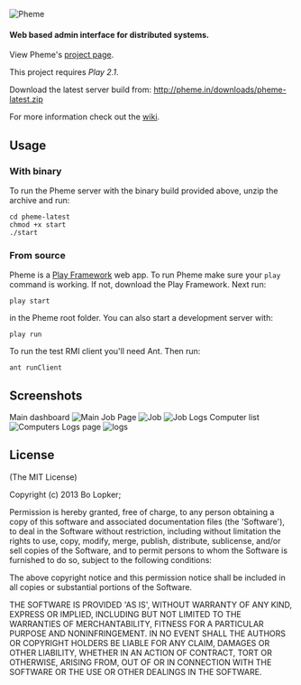 ![Pheme](https://raw.github.com/blopker/Pheme/master/logo.png)

#### Web based admin interface for distributed systems.

View Pheme's [project page](http://blopker.github.com/Pheme/).

This project requires *Play 2.1*.

Download the latest server build from: <http://pheme.in/downloads/pheme-latest.zip>

For more information check out the [wiki](https://github.com/blopker/Pheme/wiki).

## Usage
### With binary
To run the Pheme server with the binary build provided above, unzip the archive and run:

    cd pheme-latest
    chmod +x start
    ./start

### From source
Pheme is a [Play Framework](http://www.playframework.org) web app. To run Pheme make sure your `play` command is working. If not, download the Play Framework. Next run:

	play start

in the Pheme root folder. You can also start a development server with:

	play run

To run the test RMI client you'll need Ant. Then run:

	ant runClient

## Screenshots

Main dashboard
![Main](https://github.com/blopker/Pheme/wiki/img/dashboard.png)
Job Page
![Job](https://github.com/blopker/Pheme/wiki/img/job.png)
![Job Logs](https://github.com/blopker/Pheme/wiki/img/joblogs.png)
Computer list
![Computers](https://github.com/blopker/Pheme/wiki/img/computers.png)
Logs page
![logs](https://github.com/blopker/Pheme/wiki/img/logs.png)

## License

(The MIT License)

Copyright (c) 2013 Bo Lopker;

Permission is hereby granted, free of charge, to any person obtaining
a copy of this software and associated documentation files (the
'Software'), to deal in the Software without restriction, including
without limitation the rights to use, copy, modify, merge, publish,
distribute, sublicense, and/or sell copies of the Software, and to
permit persons to whom the Software is furnished to do so, subject to
the following conditions:

The above copyright notice and this permission notice shall be
included in all copies or substantial portions of the Software.

THE SOFTWARE IS PROVIDED 'AS IS', WITHOUT WARRANTY OF ANY KIND,
EXPRESS OR IMPLIED, INCLUDING BUT NOT LIMITED TO THE WARRANTIES OF
MERCHANTABILITY, FITNESS FOR A PARTICULAR PURPOSE AND NONINFRINGEMENT.
IN NO EVENT SHALL THE AUTHORS OR COPYRIGHT HOLDERS BE LIABLE FOR ANY
CLAIM, DAMAGES OR OTHER LIABILITY, WHETHER IN AN ACTION OF CONTRACT,
TORT OR OTHERWISE, ARISING FROM, OUT OF OR IN CONNECTION WITH THE
SOFTWARE OR THE USE OR OTHER DEALINGS IN THE SOFTWARE.
